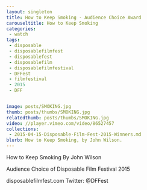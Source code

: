 ```yaml
---
layout: singleton
title: How to Keep Smoking - Audience Choice Award
carouseltitle: How to Keep Smoking
categories:
 - watch
tags:
 - disposable
 - disposablefilmfest
 - disposablefest
 - disposablefilm
 - disposablefilmfestival
 - DFFest
 - filmfestival
 - 2015
 - DFF


image: posts/SMOKING.jpg
thumb: posts/thumbs/SMOKING.jpg
relatedthumb: posts/thumbs/SMOKING.jpg
video: //player.vimeo.com/video/86527457
collections:
 - 2015-04-15-Disposable-Film-Fest-2015-Winners.md
blurb: How to Keep Smoking, by John Wilson.
---
```


How to Keep Smoking
By John Wilson

Audience Choice of Disposable Film Festival 2015

disposablefilmfest.com
Twitter: @DFFest
